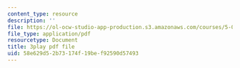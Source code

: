 ```yaml
---
content_type: resource
description: ''
file: https://ol-ocw-studio-app-production.s3.amazonaws.com/courses/5-07sc-biological-chemistry-i-fall-2013/58e629d52b73174f19bef92590d57493_345Wz_7CrN4.pdf
file_type: application/pdf
resourcetype: Document
title: 3play pdf file
uid: 58e629d5-2b73-174f-19be-f92590d57493
---
```

